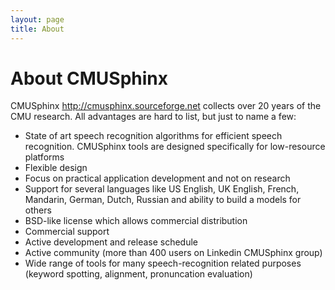 ```yaml
---
layout: page 
title: About
---
```

# About CMUSphinx

CMUSphinx http://cmusphinx.sourceforge.net collects over 20 years of the CMU 
research. All advantages are hard to list, but just to name a few:

*  State of art speech recognition algorithms for efficient speech recognition. 
CMUSphinx tools are designed specifically for low-resource platforms
*  Flexible design
*  Focus on practical application development and not on research
*  Support for several languages like US English, UK English, French, Mandarin, 
German, Dutch, Russian and ability to build a models for others
*  BSD-like license which allows commercial distribution
*  Commercial support
*  Active development and release schedule
*  Active community (more than 400 users on Linkedin CMUSphinx group)
*  Wide range of tools for many speech-recognition related purposes (keyword 
spotting, alignment, pronuncation evaluation)
